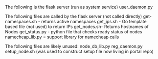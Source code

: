 The following is the flask server (run as system service)
user_daemon.py

The following files are called by the flask server (not called directly)
get-namespaces.sh	- returns active namespaces
get_ips.sh	- Go template based file (not used) to return IPs
get_nodes.sh- Returns hostnames of Nodes
get_status.py	- python file that checks ready status of nodes
namecheap_lib.py	= support library for namecheap calls

The following files are likely unused:
node_db_lib.py
reg_daemon.py	
setup_node.sh	(was used to construct setup file now living in portal repo)
